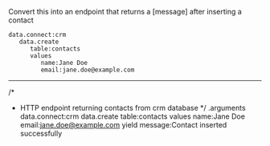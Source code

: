 Convert this into an endpoint that returns a [message] after inserting a contact

```hyperlambda
data.connect:crm
   data.create
      table:contacts
      values
         name:Jane Doe
         email:jane.doe@example.com
```
---
/*
 * HTTP endpoint returning contacts from crm database
 */
.arguments
data.connect:crm
   data.create
      table:contacts
      values
         name:Jane Doe
         email:jane.doe@example.com
   yield
      message:Contact inserted successfully
